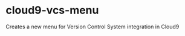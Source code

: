cloud9-vcs-menu
===============

Creates a new menu for Version Control System integration in Cloud9
